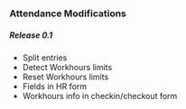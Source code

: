 <h3>Attendance Modifications</h3>


<h5>Release 0.1</h5>
<ul>
<li>Split entries</li>
<li>Detect Workhours limits</li>
<li>Reset Workhours limits</li>
<li>Fields in HR form</li>
<li>Workhours info in checkin/checkout form</li>
</ul>
